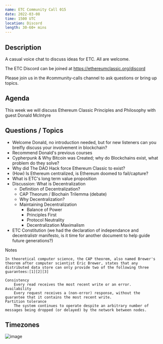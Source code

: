 ```yaml
---
name: ETC Community Call 015
date: 2022-03-08
time: 1500 UTC
location: Discord
length: 30-60+ mins
---
```


## Description

A casual voice chat to discuss ideas for ETC. All are welcome.

The ETC Discord can be joined at https://ethereumclassic.org/discord

Please join us in the #community-calls channel to ask questions or bring up topics.

## Agenda

This week we will discuss Ethereum Classic Principles and Philosophy with guest Donald McIntyre

## Questions / Topics

- Welcome Donald, no introduction needed, but for new listeners can you breifly discuss your involvement in blockchain?
- Recommend Donald's previous courses
- Cypherpunk & Why Bitcoin was Created; why do Blockchains exist, what problem do they solve?
- Why did The DAO Hack force Ethereum Classic to exist?
- (How) Is Ethereum centralized, is Ethereum doomed to fail/capture?
- What is ETC's long term value proposition
- Discussion: What is Decentralization
  - Definition of Decentralization?   
  - CAP Theorum / Blochain Trilemma (debate)
  - Why Decentralization?
  - Maintaining Decentralization
    - Balance of Power
    - Principles First
    - Protocol Neutrality
    - Decentralization Maximalism
- ETC Constitution (we had the declaration of independance and decentralistr manifesto, is it time for another document to help guide future generations?)

Notes 

```
In theoretical computer science, the CAP theorem, also named Brewer's theorem after computer scientist Eric Brewer, states that any distributed data store can only provide two of the following three guarantees:[1][2][3]

Consistency
    Every read receives the most recent write or an error.
Availability
    Every request receives a (non-error) response, without the guarantee that it contains the most recent write.
Partition tolerance
    The system continues to operate despite an arbitrary number of messages being dropped (or delayed) by the network between nodes.
```

## Timezones

![image](https://user-images.githubusercontent.com/1696942/156685476-8f9e9c40-981d-4e69-9c58-4fa8ab64c5db.png)
